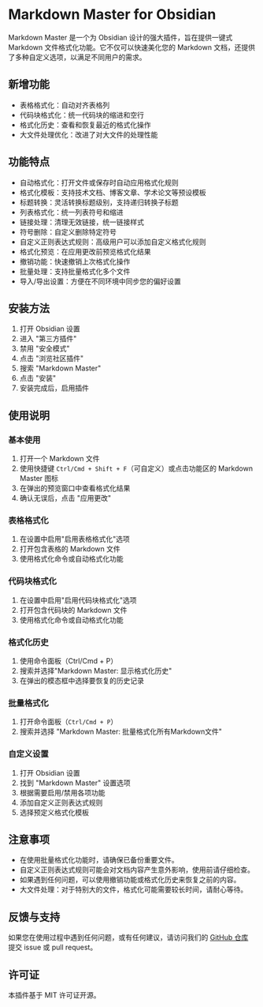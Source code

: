 # Markdown Master for Obsidian

Markdown Master 是一个为 Obsidian 设计的强大插件，旨在提供一键式 Markdown 文件格式化功能。它不仅可以快速美化您的 Markdown 文档，还提供了多种自定义选项，以满足不同用户的需求。

## 新增功能

- 表格格式化：自动对齐表格列
- 代码块格式化：统一代码块的缩进和空行
- 格式化历史：查看和恢复最近的格式化操作
- 大文件处理优化：改进了对大文件的处理性能

## 功能特点

- 自动格式化：打开文件或保存时自动应用格式化规则
- 格式化模板：支持技术文档、博客文章、学术论文等预设模板
- 标题转换：灵活转换标题级别，支持递归转换子标题
- 列表格式化：统一列表符号和缩进
- 链接处理：清理无效链接，统一链接样式
- 符号删除：自定义删除特定符号
- 自定义正则表达式规则：高级用户可以添加自定义格式化规则
- 格式化预览：在应用更改前预览格式化结果
- 撤销功能：快速撤销上次格式化操作
- 批量处理：支持批量格式化多个文件
- 导入/导出设置：方便在不同环境中同步您的偏好设置

## 安装方法

1. 打开 Obsidian 设置
2. 进入 "第三方插件"
3. 禁用 "安全模式"
4. 点击 "浏览社区插件"
5. 搜索 "Markdown Master"
6. 点击 "安装"
7. 安装完成后，启用插件

## 使用说明

### 基本使用

1. 打开一个 Markdown 文件
2. 使用快捷键 `Ctrl/Cmd + Shift + F`（可自定义）或点击功能区的 Markdown Master 图标
3. 在弹出的预览窗口中查看格式化结果
4. 确认无误后，点击 "应用更改"

### 表格格式化

1. 在设置中启用"启用表格格式化"选项
2. 打开包含表格的 Markdown 文件
3. 使用格式化命令或自动格式化功能

### 代码块格式化

1. 在设置中启用"启用代码块格式化"选项
2. 打开包含代码块的 Markdown 文件
3. 使用格式化命令或自动格式化功能

### 格式化历史

1. 使用命令面板（Ctrl/Cmd + P）
2. 搜索并选择"Markdown Master: 显示格式化历史"
3. 在弹出的模态框中选择要恢复的历史记录

### 批量格式化

1. 打开命令面板（`Ctrl/Cmd + P`）
2. 搜索并选择 "Markdown Master: 批量格式化所有Markdown文件"

### 自定义设置

1. 打开 Obsidian 设置
2. 找到 "Markdown Master" 设置选项
3. 根据需要启用/禁用各项功能
4. 添加自定义正则表达式规则
5. 选择预定义格式化模板

## 注意事项

- 在使用批量格式化功能时，请确保已备份重要文件。
- 自定义正则表达式规则可能会对文档内容产生意外影响，使用前请仔细检查。
- 如果遇到任何问题，可以使用撤销功能或格式化历史来恢复之前的内容。
- 大文件处理：对于特别大的文件，格式化可能需要较长时间，请耐心等待。

## 反馈与支持

如果您在使用过程中遇到任何问题，或有任何建议，请访问我们的 [GitHub 仓库](https://github.com/yourusername/markdown-master) 提交 issue 或 pull request。

## 许可证

本插件基于 MIT 许可证开源。
